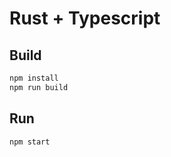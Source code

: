 # Rust + Typescript

## Build

```bash
npm install 
npm run build
```

## Run

```bash
npm start
```